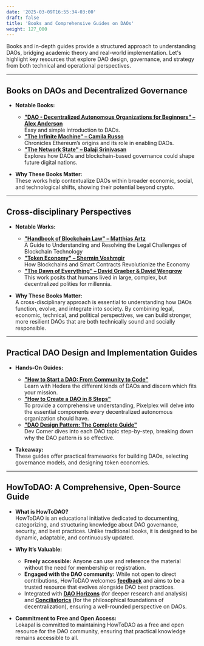 ```yaml
---
date: '2025-03-09T16:55:34-03:00'
draft: false
title: 'Books and Comprehensive Guides on DAOs'
weight: 127_000
---
```


Books and in-depth guides provide a structured approach to understanding DAOs, bridging academic theory and real-world implementation. Let's highlight key resources that explore DAO design, governance, and strategy from both technical and operational perspectives.  

---

## **Books on DAOs and Decentralized Governance**  

- **Notable Books:**  
  - [**"DAO - Decentralized Autonomous Organizations for Beginners" – Alex Anderson**](https://www.amazon.com/DAO-Decentralized-Organizations-Introduction-Organization-ebook/dp/B09DT9XF99)  
  Easy and simple introduction to DAOs.  
  - [**"The Infinite Machine" – Camila Russo**](https://www.amazon.com/Infinite-Machine-Crypto-hackers-Building-Internet/dp/0062886142)  
  Chronicles Ethereum’s origins and its role in enabling DAOs.  
  - [**"The Network State" – Balaji Srinivasan**](https://www.amazon.com/Network-State-How-Start-Country-ebook/dp/B09VPKZR3G)  
  Explores how DAOs and blockchain-based governance could shape future digital nations.  

- **Why These Books Matter:**  
These works help contextualize DAOs within broader economic, social, and technological shifts, showing their potential beyond crypto.  

---

## **Cross-disciplinary Perspectives**

- **Notable Works:**  
  - [**"Handbook of Blockchain Law" – Matthias Artz**](https://www.amazon.com/Handbook-Blockchain-Law-Understanding-Challenges/dp/9403517638)  
  A Guide to Understanding and Resolving the Legal Challenges of Blockchain Technology
  - [**"Token Economy" – Shermin Voshmgir**](https://www.amazon.com/Token-Economy-Blockchains-Contracts-Revolutionize/dp/3982103827)  
  How Blockchains and Smart Contracts Revolutionize the Economy
  - [**"The Dawn of Everything" – David Graeber & David Wengrow**](https://www.amazon.com/Dawn-Everything-New-History-Humanity/dp/B08TYBMHGV/ref=sr_1_1?s=books&sr=1-1)  
  This work posits that humans lived in large, complex, but decentralized polities for millennia.

- **Why These Books Matter:**  
A cross-disciplinary approach is essential to understanding how DAOs function, evolve, and integrate into society. By combining legal, economic, technical, and political perspectives, we can build stronger, more resilient DAOs that are both technically sound and socially responsible.

---

## **Practical DAO Design and Implementation Guides**  

- **Hands-On Guides:**  
  - [**"How to Start a DAO: From Community to Code"**](https://hedera.com/learning/decentralized-finance/how-to-start-a-dao)  
  Learn with Hedera the different kinds of DAOs and discern which fits your mission. 
  - [**"How to Create a DAO in 8 Steps"**](https://pixelplex.io/blog/how-to-create-a-dao/)  
  To provide a comprehensive understanding, Pixelplex will delve into the essential components every decentralized autonomous organization should have.
  - [**"DAO Design Pattern: The Complete Guide"**](https://medium.com/@devcorner/dao-design-pattern-the-complete-guide-f8246f227091#:~:text=Improved%20Testability%20%F0%9F%A7%AA,logic%20independently%20of%20data%20logic.)  
  Dev Corner dives into each DAO topic step-by-step, breaking down why the DAO pattern is so effective.

- **Takeaway:**  
These guides offer practical frameworks for building DAOs, selecting governance models, and designing token economies.  

---

## **HowToDAO: A Comprehensive, Open-Source Guide**  

- **What is HowToDAO?**  
  HowToDAO is an educational initiative dedicated to documenting, categorizing, and structuring knowledge about DAO governance, security, and best practices. Unlike traditional books, it is designed to be dynamic, adaptable, and continuously updated.  


- **Why It’s Valuable:**  
  - **Freely accessible:** Anyone can use and reference the material without the need for membership or registration.  
  - **Engaged with the DAO community:** While not open to direct contributions, HowToDAO welcomes [**feedback**](../../../../contact/) and aims to be a trusted resource that evolves alongside DAO best practices.  
  - Integrated with [**DAO Horizons**](https://lokapal-xyz.github.io/research/) (for deeper research and analysis) and [**Conciliatorics**](https://lokapal-xyz.github.io/foundations/) (for the philosophical foundations of decentralization), ensuring a well-rounded perspective on DAOs.  

- **Commitment to Free and Open Access:**  
  Lokapal is committed to maintaining HowToDAO as a free and open resource for the DAO community, ensuring that practical knowledge remains accessible to all.  

